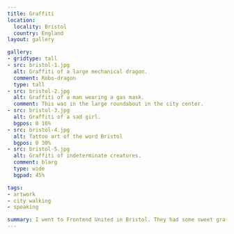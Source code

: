 ```yaml
---
title: Graffiti
location:
  locality: Bristol
  country: England
layout: gallery

gallery:
- gridtype: tall
- src: bristol-1.jpg
  alt: Graffiti of a large mechanical dragon.
  comment: Robo-dragon
  type: tall
- src: bristol-2.jpg
  alt: Graffiti of a man wearing a gas mask.
  comment: This was in the large roundabout in the city center.
- src: bristol-3.jpg
  alt: Graffiti of a sad girl.
  bgpos: 0 16%
- src: bristol-4.jpg
  alt: Tattoo art of the word Bristol
  bgpos: 0 30%
- src: bristol-5.jpg
  alt: Graffiti of indeterminate creatures.
  comment: blarg
  type: wide
  bgpad: 45%

tags:
- artwork
- city walking
- speaking

summary: I went to Frontend United in Bristol. They had some sweet graffiti.
---
```


